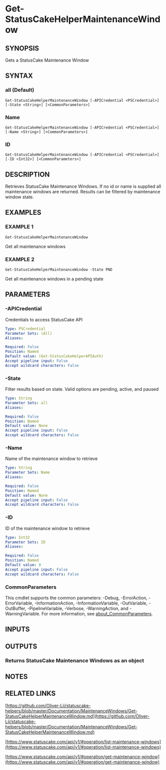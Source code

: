 # Get-StatusCakeHelperMaintenanceWindow

## SYNOPSIS
Gets a StatusCake Maintenance Window

## SYNTAX

### all (Default)
```
Get-StatusCakeHelperMaintenanceWindow [-APICredential <PSCredential>] [-State <String>] [<CommonParameters>]
```

### Name
```
Get-StatusCakeHelperMaintenanceWindow [-APICredential <PSCredential>] [-Name <String>] [<CommonParameters>]
```

### ID
```
Get-StatusCakeHelperMaintenanceWindow [-APICredential <PSCredential>] [-ID <Int32>] [<CommonParameters>]
```

## DESCRIPTION
Retrieves StatusCake Maintenance Windows.
If no id or name is supplied all maintenance windows are returned.
Results can be filtered by maintenance window state.

## EXAMPLES

### EXAMPLE 1
```
Get-StatusCakeHelperMaintenanceWindow
```

Get all maintenance windows

### EXAMPLE 2
```
Get-StatusCakeHelperMaintenanceWindow -State PND
```

Get all maintenance windows in a pending state

## PARAMETERS

### -APICredential
Credentials to access StatusCake API

```yaml
Type: PSCredential
Parameter Sets: (All)
Aliases:

Required: False
Position: Named
Default value: (Get-StatusCakeHelperAPIAuth)
Accept pipeline input: False
Accept wildcard characters: False
```

### -State
Filter results based on state.
Valid options are pending, active, and paused

```yaml
Type: String
Parameter Sets: all
Aliases:

Required: False
Position: Named
Default value: None
Accept pipeline input: False
Accept wildcard characters: False
```

### -Name
Name of the maintenance window to retrieve

```yaml
Type: String
Parameter Sets: Name
Aliases:

Required: False
Position: Named
Default value: None
Accept pipeline input: False
Accept wildcard characters: False
```

### -ID
ID of the maintenance window to retrieve

```yaml
Type: Int32
Parameter Sets: ID
Aliases:

Required: False
Position: Named
Default value: 0
Accept pipeline input: False
Accept wildcard characters: False
```

### CommonParameters
This cmdlet supports the common parameters: -Debug, -ErrorAction, -ErrorVariable, -InformationAction, -InformationVariable, -OutVariable, -OutBuffer, -PipelineVariable, -Verbose, -WarningAction, and -WarningVariable. For more information, see [about_CommonParameters](http://go.microsoft.com/fwlink/?LinkID=113216).

## INPUTS

## OUTPUTS

### Returns StatusCake Maintenance Windows as an object
## NOTES

## RELATED LINKS

[https://github.com/Oliver-Lii/statuscake-helpers/blob/master/Documentation/MaintenanceWindows/Get-StatusCakeHelperMaintenanceWindow.md](https://github.com/Oliver-Lii/statuscake-helpers/blob/master/Documentation/MaintenanceWindows/Get-StatusCakeHelperMaintenanceWindow.md)

[https://www.statuscake.com/api/v1/#operation/list-maintenance-windows](https://www.statuscake.com/api/v1/#operation/list-maintenance-windows)

[https://www.statuscake.com/api/v1/#operation/get-maintenance-window](https://www.statuscake.com/api/v1/#operation/get-maintenance-window)

